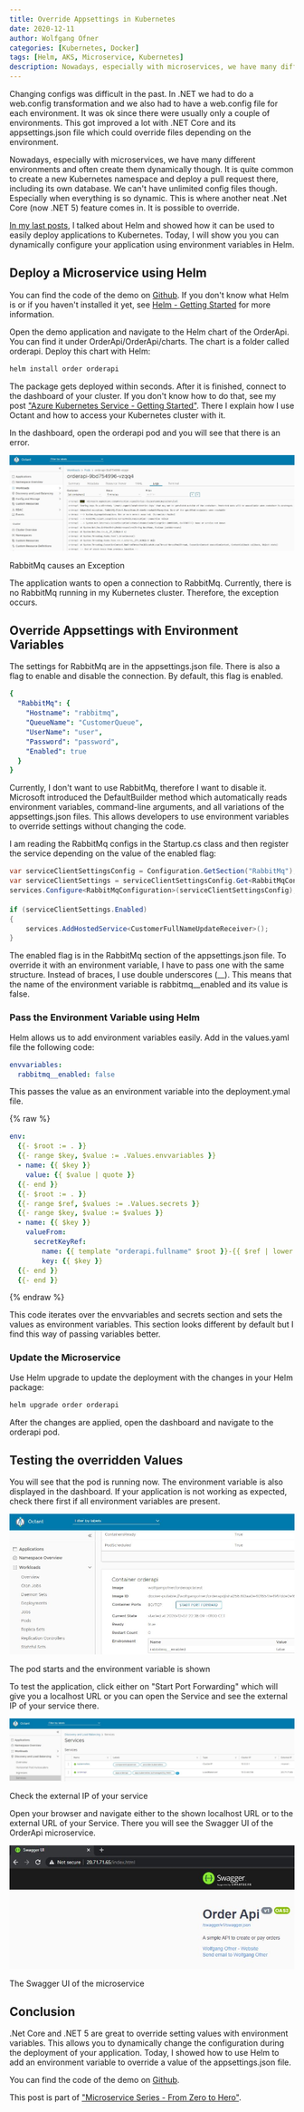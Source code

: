 ```yaml
---
title: Override Appsettings in Kubernetes
date: 2020-12-11
author: Wolfgang Ofner
categories: [Kubernetes, Docker]
tags: [Helm, AKS, Microservice, Kubernetes]
description: Nowadays, especially with microservices, we have many different environments and often create them dynamically though. Today, I will show you you can dynamically override appsettings using Helm.
---
```


Changing configs was difficult in the past. In .NET we had to do a web.config transformation and we also had to have a web.config file for each environment. It was ok since there were usually only a couple of environments. This got improved a lot with .NET Core and its appsettings.json file which could override files depending on the environment. 

Nowadays, especially with microservices, we have many different environments and often create them dynamically though. It is quite common to create a new Kubernetes namespace and deploy a pull request there, including its own database. We can't have unlimited config files though. Especially when everything is so dynamic. This is where another neat .Net Core (now .NET 5) feature comes in. It is possible to override.

[In my last posts](/deploy-kubernetes-using-helm), I talked about Helm and showed how it can be used to easily deploy applications to Kubernetes. Today, I will show you you can dynamically configure your application using environment variables in Helm.

## Deploy a Microservice using Helm
You can find the code of the demo on <a href="https://github.com/WolfgangOfner/MicroserviceDemo" target="_blank" rel="noopener noreferrer">Github</a>. If you don't know what Helm is or if you haven't installed it yet, see [Helm - Getting Started](/helm-getting-started) for more information.

Open the demo application and navigate to the Helm chart of the OrderApi. You can find it under OrderApi/OrderApi/charts. The chart is a folder called orderapi. Deploy this chart with Helm:

```powershell
helm install order orderapi
```

The package gets deployed within seconds. After it is finished, connect to the dashboard of your cluster. If you don't know how to do that, see my post ["Azure Kubernetes Service - Getting Started"](/azure-kubernetes-service-getting-started). There I explain how I use Octant and how to access your Kubernetes cluster with it.

In the dashboard, open the orderapi pod and you will see that there is an error.

<div class="col-12 col-sm-10 aligncenter">
  <a href="/assets/img/posts/2020/12/RabbitMq-causes-an-Exception.jpg"><img loading="lazy" src="/assets/img/posts/2020/12/RabbitMq-causes-an-Exception.jpg" alt="RabbitMq causes an Exception" /></a>
  
  <p>
   RabbitMq causes an Exception
  </p>
</div>

The application wants to open a connection to RabbitMq. Currently, there is no RabbitMq running in my Kubernetes cluster. Therefore, the exception occurs. 

## Override Appsettings with Environment Variables
The settings for RabbitMq are in the appsettings.json file. There is also a flag to enable and disable the connection. By default, this flag is enabled.

```yaml
{
  "RabbitMq": {
    "Hostname": "rabbitmq",
    "QueueName": "CustomerQueue",
    "UserName": "user",
    "Password": "password",
    "Enabled": true
  }
}
```
Currently, I don't want to use RabbitMq, therefore I want to disable it. Microsoft introduced the DefaultBuilder method which automatically reads environment variables, command-line arguments, and all variations of the appsettings.json files. This allows developers to use environment variables to override settings without changing the code.

I am reading the RabbitMq configs in the Startup.cs class and then register the service depending on the value of the enabled flag:

```csharp
var serviceClientSettingsConfig = Configuration.GetSection("RabbitMq");
var serviceClientSettings = serviceClientSettingsConfig.Get<RabbitMqConfiguration>();
services.Configure<RabbitMqConfiguration>(serviceClientSettingsConfig);

if (serviceClientSettings.Enabled)
{
    services.AddHostedService<CustomerFullNameUpdateReceiver>();
}
```
The enabled flag is in the RabbitMq section of the appsettings.json file. To override it with an environment variable, I have to pass one with the same structure. Instead of braces, I use double underscores (__). This means that the name of the environment variable is rabbitmq__enabled and its value is false.

### Pass the Environment Variable using Helm
Helm allows us to add environment variables easily. Add in the values.yaml file the following code:

```yaml
envvariables:
  rabbitmq__enabled: false
```
This passes the value as an environment variable into the deployment.ymal file. 

{% raw %}
```yaml
env:
  {{- $root := . }}
  {{- range $key, $value := .Values.envvariables }}
  - name: {{ $key }}
    value: {{ $value | quote }}
  {{- end }}
  {{- $root := . }}
  {{- range $ref, $values := .Values.secrets }}
  {{- range $key, $value := $values }}
  - name: {{ $key }}
    valueFrom:
      secretKeyRef:
        name: {{ template "orderapi.fullname" $root }}-{{ $ref | lower }}
        key: {{ $key }}
  {{- end }}
  {{- end }}
```
{% endraw %}

This code iterates over the envvariables and secrets section and sets the values as environment variables. This section looks different by default but I find this way of passing variables better.

### Update the Microservice
Use Helm upgrade to update the deployment with the changes in your Helm package:

```powershell
helm upgrade order orderapi
```

After the changes are applied, open the dashboard and navigate to the orderapi pod.

## Testing the overridden Values
You will see that the pod is running now. The environment variable is also displayed in the dashboard. If your application is not working as expected, check there first if all environment variables are present. 

<div class="col-12 col-sm-10 aligncenter">
  <a href="/assets/img/posts/2020/12/The-pod-starts-and-the-environment-variable-is-shown.jpg"><img loading="lazy" src="/assets/img/posts/2020/12/The-pod-starts-and-the-environment-variable-is-shown.jpg" alt="The pod starts and the environment variable is shown" /></a>
  
  <p>
   The pod starts and the environment variable is shown
  </p>
</div>

To test the application, click either on "Start Port Forwarding" which will give you a localhost URL or you can open the Service and see the external IP of your service there.

<div class="col-12 col-sm-10 aligncenter">
  <a href="/assets/img/posts/2020/12/Check-the-external-IP-of-your-service.jpg"><img loading="lazy" src="/assets/img/posts/2020/12/Check-the-external-IP-of-your-service.jpg" alt="Check the external IP of your service" /></a>
  
  <p>
   Check the external IP of your service
  </p>
</div>

Open your browser and navigate either to the shown localhost URL or to the external URL of your Service. There you will see the Swagger UI of the OrderApi microservice.

<div class="col-12 col-sm-10 aligncenter">
  <a href="/assets/img/posts/2020/12/The-Swagger-UI-of-the-microservice.jpg"><img loading="lazy" src="/assets/img/posts/2020/12/The-Swagger-UI-of-the-microservice.jpg" alt="The Swagger UI of the microservice" /></a>
  
  <p>
   The Swagger UI of the microservice
  </p>
</div>

## Conclusion
.Net Core and .NET 5 are great to override setting values with environment variables. This allows you to dynamically change the configuration during the deployment of your application. Today, I showed how to use Helm to add an environment variable to override a value of the appsettings.json file.

You can find the code of the demo on <a href="https://github.com/WolfgangOfner/MicroserviceDemo" target="_blank" rel="noopener noreferrer">Github</a>.

This post is part of ["Microservice Series - From Zero to Hero"](/microservice-series-from-zero-to-hero).